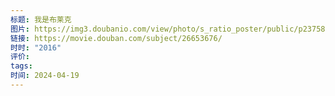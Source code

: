 ```yaml
---
标题: 我是布莱克
图片: https://img3.doubanio.com/view/photo/s_ratio_poster/public/p2375876272.webp
链接: https://movie.douban.com/subject/26653676/
时时: "2016"
评价: 
tags: 
时间: 2024-04-19
---
```


